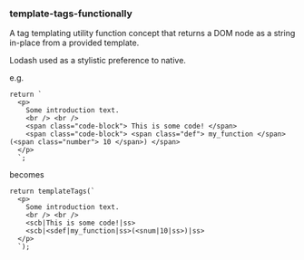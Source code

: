 ### template-tags-functionally

A tag templating utility function concept that returns a DOM node as a string in-place from a provided template.

Lodash used as a stylistic preference to native.

e.g.

```
return `
  <p>
    Some introduction text.
    <br /> <br />
    <span class="code-block"> This is some code! </span>
    <span class="code-block"> <span class="def"> my_function </span>(<span class="number"> 10 </span>) </span>
  </p>
  `;
```

becomes

```
return templateTags(`
  <p> 
    Some introduction text.
    <br /> <br />
    <scb|This is some code!|ss>
    <scb|<sdef|my_function|ss>(<snum|10|ss>)|ss>
  </p>
  `);
```
